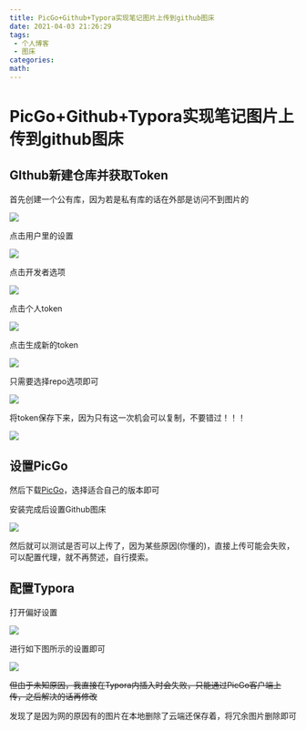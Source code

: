 ```yaml
---
title: PicGo+Github+Typora实现笔记图片上传到github图床
date: 2021-04-03 21:26:29
tags:
 - 个人博客
 - 图床
categories:
math:
---
```


# PicGo+Github+Typora实现笔记图片上传到github图床

## GIthub新建仓库并获取Token

首先创建一个公有库，因为若是私有库的话在外部是访问不到图片的

![](https://raw.githubusercontent.com/juhick/picJuhick/master/20210404000450.png)

<!-- more -->

点击用户里的设置

![](https://raw.githubusercontent.com/juhick/picJuhick/master/20210404000600.png)

点击开发者选项

![](https://raw.githubusercontent.com/juhick/picJuhick/master/20210404000643.png)

点击个人token

![](https://raw.githubusercontent.com/juhick/picJuhick/master/20210404000755.png)

点击生成新的token

![](https://raw.githubusercontent.com/juhick/picJuhick/master/20210404000836.png)

只需要选择repo选项即可

![](https://raw.githubusercontent.com/juhick/picJuhick/master/20210404000905.png)

将token保存下来，因为只有这一次机会可以复制，不要错过！！！

![](https://raw.githubusercontent.com/juhick/picJuhick/master/20210404000941.png)

## 设置PicGo

然后下载[PicGo](https://github.com/Molunerfinn/PicGo/releases)，选择适合自己的版本即可

安装完成后设置Github图床

![](https://raw.githubusercontent.com/juhick/picJuhick/master/20210404001032.png)

然后就可以测试是否可以上传了，因为某些原因(你懂的)，直接上传可能会失败，可以配置代理，就不再赘述，自行摸索。

## 配置Typora

打开偏好设置

![](https://raw.githubusercontent.com/juhick/picJuhick/master/20210404001441.png)

进行如下图所示的设置即可

![](https://raw.githubusercontent.com/juhick/picJuhick/master/20210404001554.png)

~~但由于未知原因，我直接在Typora内插入时会失败，只能通过PicGo客户端上传，之后解决的话再修改~~

发现了是因为网的原因有的图片在本地删除了云端还保存着，将冗余图片删除即可

